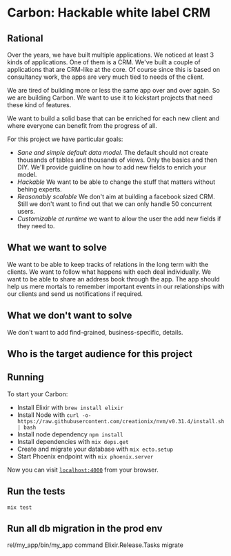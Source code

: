 # Carbon: Hackable white label CRM

## Rational

Over the years, we have built multiple applications. We noticed at least 3 kinds
of applications. One of them is a CRM. We've built a couple of applications that
are CRM-like at the core. Of course since this is based on consultancy work, the
apps are very much tied to needs of the client.

We are tired of building more or less the same app over and over again. So we
are building Carbon. We want to use it to kickstart projects that need these
kind of features.

We want to build a solid base that can be enriched for each new client and where
everyone can benefit from the progress of all.

For this project we have particular goals:

* _Sane and simple default data model_. The default should not create thousands
of tables and thousands of views. Only the basics and then DIY. We'll provide
guidline on how to add new fields to enrich your model.
* _Hackable_ We want to be able to change the stuff that matters without behing
experts.
* _Reasonably scalable_ We don't aim at building a facebook sized CRM. Still we
don't want to find out that we can only handle 50 concurrent users.
* _Customizable at runtime_ we want to allow the user the add new fields if they
need to.


## What we want to solve

We want to be able to keep tracks of relations in the long term with the
clients. We want to follow what happens with each deal individually. We want to
be able to share an address book through the app. The app should help us mere
mortals to remember important events in our relationships with our clients and
send us notifications if required.

## What we don't want to solve

We don't want to add find-grained, business-specific, details.

## Who is the target audience for this project

## Running

To start your Carbon:

* Install Elixir with `brew install elixir`
* Install Node with `curl -o- https://raw.githubusercontent.com/creationix/nvm/v0.31.4/install.sh | bash`
* Install node dependency `npm install`
* Install dependencies with `mix deps.get`
* Create and migrate your database with `mix ecto.setup`
* Start Phoenix endpoint with `mix phoenix.server`

Now you can visit [`localhost:4000`](http://localhost:4000) from your browser.

## Run the tests

    mix test

## Run all db migration in the prod env

rel/my_app/bin/my_app command Elixir.Release.Tasks migrate
